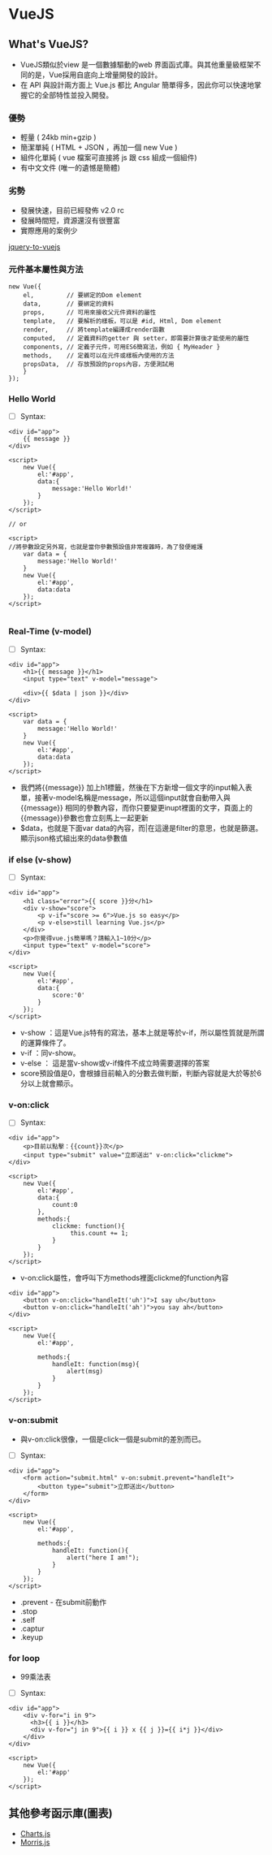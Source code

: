 # VueJS

## What's  VueJS?
+ VueJS類似於view 是一個數據驅動的web 界面函式庫。與其他重量級框架不同的是，Vue採用自底向上增量開發的設計。
+ 在 API 與設計兩方面上 Vue.js 都比 Angular 簡單得多，因此你可以快速地掌握它的全部特性並投入開發。
### 優勢
+ 輕量 ( 24kb min+gzip )
+ 簡潔單純 ( HTML + JSON ，再加一個 new Vue )
+ 組件化單純 ( vue 檔案可直接將 js 跟 css 組成一個組件)
+ 有中文文件 (唯一的遺憾是簡體)
### 劣勢
+ 發展快速，目前已經發佈 v2.0 rc
+ 發展時間短，資源還沒有很豐富
+ 實際應用的案例少

[jquery-to-vuejs](https://yami.io/jquery-to-vuejs/ "jquery-to-vuejs")

### 元件基本屬性與方法
```  
new Vue({
    el,         // 要綁定的Dom element
    data,       // 要綁定的資料
    props,      // 可用來接收父元件資料的屬性
    template,   // 要解析的樣板，可以是 #id, Html, Dom element
    render,     // 將template編譯成render函數
    computed,   // 定義資料的getter 與 setter，即需要計算後才能使用的屬性
    components, // 定義子元件，可用ES6簡寫法，例如 { MyHeader }
    methods,    // 定義可以在元件或樣板內使用的方法
    propsData,  // 存放預設的props內容，方便測試用
    }
});

```  
### Hello World

- [ ] Syntax:
```  
<div id="app">
    {{ message }}
</div>

<script>
    new Vue({
        el:'#app',
        data:{
            message:'Hello World!'
        }
    });
</script>

// or

<script>
//將參數設定另外寫，也就是當你參數預設值非常複雜時，為了發便維護
    var data = {
        message:'Hello World!'
    }
    new Vue({
        el:'#app',
        data:data
    });
</script>
 
```

### Real-Time (v-model)

- [ ] Syntax:
```  
<div id="app">
    <h1>{{ message }}</h1>
    <input type="text" v-model="message">
    
    <div>{{ $data | json }}</div> 
</div>

<script>
    var data = {
        message:'Hello World!'
    }
    new Vue({
        el:'#app',
        data:data
    });
</script>
``` 
+ 我們將{{message}} 加上h1標籤，然後在下方新增一個文字的input輸入表單，接著v-model名稱是message，所以這個input就會自動帶入與{{message}} 相同的參數內容，而你只要變更inupt裡面的文字，頁面上的{{message}}參數也會立刻馬上一起更新
+ $data，也就是下面var data的內容，而|在這邊是filter的意思，也就是篩選。顯示json格式組出來的data參數值

### if else (v-show)
- [ ] Syntax:
```  
<div id="app">
    <h1 class="error">{{ score }}分</h1>
    <div v-show="score">
        <p v-if="score >= 6">Vue.js so easy</p>
        <p v-else>still learning Vue.js</p>
    </div>
    <p>你覺得vue.js簡單嗎？請輸入1~10分</p>
    <input type="text" v-model="score">
</div>

<script>
    new Vue({
        el:'#app',
        data:{
            score:'0'
        }
    });
</script>
``` 
+ v-show ：這是Vue.js特有的寫法，基本上就是等於v-if，所以屬性質就是所謂的運算條件了。
+ v-if ：同v-show。
+ v-else ： 這是當v-show或v-if條件不成立時需要選擇的答案
+ score預設值是0，會根據目前輸入的分數去做判斷，判斷內容就是大於等於6分以上就會顯示。

### v-on:click
- [ ] Syntax:
```  
<div id="app">
    <p>目前以點擊：{{count}}次</p>
    <input type="submit" value="立即送出" v-on:click="clickme">
</div>

<script>
    new Vue({
        el:'#app',
        data:{
            count:0
        },
        methods:{
            clickme: function(){
                 this.count += 1;
            }
        }
    });
</script>
```
+ v-on:click屬性，會呼叫下方methods裡面clickme的function內容
```
<div id="app">
    <button v-on:click="handleIt('uh')">I say uh</button>
    <button v-on:click="handleIt('ah')">you say ah</button>
</div>

<script>
    new Vue({
        el:'#app',

        methods:{
            handleIt: function(msg){
                alert(msg)
            }
        }
    });
</script>
```
### v-on:submit

+ 與v-on:click很像，一個是click一個是submit的差別而已。

- [ ] Syntax:
```  
<div id="app">
    <form action="submit.html" v-on:submit.prevent="handleIt">
        <button type="submit">立即送出</button>
    </form>
</div>

<script>
    new Vue({
        el:'#app',

        methods:{
            handleIt: function(){
                alert("here I am!");
            }
        }
    });
</script>
```
+ .prevent - 在submit前動作
+ .stop
+ .self
+ .captur
+ .keyup

### for loop

+ 99乘法表
- [ ] Syntax:
```  
<div id="app">
    <div v-for="i in 9">
      <h3>{{ i }}</h3>
      <div v-for="j in 9">{{ i }} x {{ j }}={{ i*j }}</div>
    </div>
</div>

<script>
    new Vue({
        el:'#app'
    });
</script>
```


## 其他參考函示庫(圖表)
+ [Charts.js](http://www.chartjs.org/ "Charts.js")
+ [Morris.js](http://morrisjs.github.io/morris.js/index.html "Morris.js")

